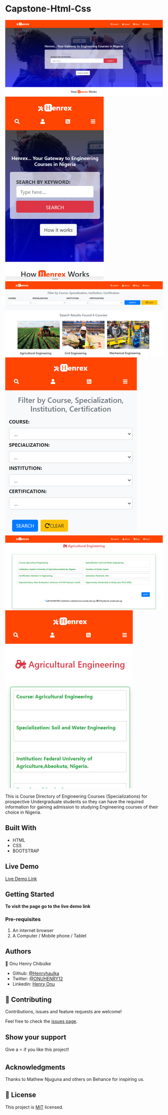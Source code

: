 # Capstone-Html-Css

![screenshot](img/home-pc.png)
![screenshot](img/home-mobile.png)
![screenshot](img/search-pc.png)
![screenshot](img/search-mobile.png)
![screenshot](img/detail-pc.png)
![screenshot](img/detail-mobile.png)


This is Course Directory of Engineering Courses (Specializations) for prospective Undergraduate students so they can have the required information for gaining admission to studying Engineering courses of their choice in Nigeria.

## Built With

- HTML
- CSS
- BOOTSTRAP


## Live Demo

[Live Demo Link](https://henryhaulka.github.io/Capstone-Html-Css/)


## Getting Started

**To visit the page go to the live demo link**

### Pre-requisites

1. An internet browser
2. A Computer / Mobile phone / Tablet


## Authors

👤 Onu Henry Chibuike

- Github: [@Henryhaulka](https://github.com/Henryhaulka)
- Twitter: [@ONUHENRY12](https://twitter.com/ONUHENRY12)
- Linkedin: [Henry Onu](https://www.linkedin.com/in/henry-onu-9a15b11b6/)

## 🤝 Contributing

Contributions, issues and feature requests are welcome!

Feel free to check the [issues page](https://github.com/Henryhaulka/Capstone-Html-Css/issues).

## Show your support

Give a ⭐️ if you like this project!

## Acknowledgments

Thanks to  Mathew Njuguna and others on Behance for inspiring us.

## 📝 License

This project is [MIT](lic.url) licensed.
